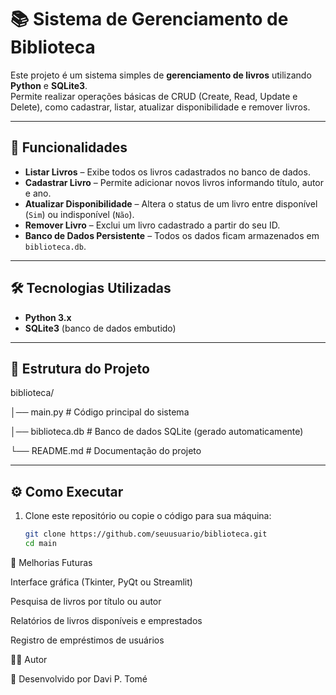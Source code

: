# 📚 Sistema de Gerenciamento de Biblioteca  

Este projeto é um sistema simples de **gerenciamento de livros** utilizando **Python** e **SQLite3**.  
Permite realizar operações básicas de CRUD (Create, Read, Update e Delete), como cadastrar, listar, atualizar disponibilidade e remover livros.  

---

## 🚀 Funcionalidades  

- **Listar Livros** – Exibe todos os livros cadastrados no banco de dados.  
- **Cadastrar Livro** – Permite adicionar novos livros informando título, autor e ano.  
- **Atualizar Disponibilidade** – Altera o status de um livro entre disponível (`Sim`) ou indisponível (`Não`).  
- **Remover Livro** – Exclui um livro cadastrado a partir do seu ID.  
- **Banco de Dados Persistente** – Todos os dados ficam armazenados em `biblioteca.db`.  

---

## 🛠️ Tecnologias Utilizadas  

- **Python 3.x**  
- **SQLite3** (banco de dados embutido)  

---

## 📂 Estrutura do Projeto  

biblioteca/

│── main.py # Código principal do sistema

│── biblioteca.db # Banco de dados SQLite (gerado automaticamente)

└── README.md # Documentação do projeto

---

## ⚙️ Como Executar  

1. Clone este repositório ou copie o código para sua máquina:  
   ```bash
   git clone https://github.com/seuusuario/biblioteca.git
   cd main
   
  📌 Melhorias Futuras

Interface gráfica (Tkinter, PyQt ou Streamlit)

Pesquisa de livros por título ou autor

Relatórios de livros disponíveis e emprestados

Registro de empréstimos de usuários

👨‍💻 Autor

📌 Desenvolvido por Davi P. Tomé
